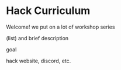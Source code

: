 # Hack Curriculum

Welcome! we put on a lot of workshop series 

(list) and brief description

goal 

hack website, discord, etc.

<!-- the idea is to completely flesh out the curriculum over winter break instead of just doing the super general layout like usual. it would be a lot of work so i’m willing to take on the majority of it and interns can help out if they want. then people who are teaching will use the fleshed out curriculum (right now i’m thinking it would be a bunch of readmes in the style of our old workshops) to make slides and hopefully personalize the workshop to their style but still keeping all the content in the curriculum. my main reason for suggesting this is the conversation we had at the end of fall quarter about workshop burnout, I think it would take a lot of the burden off officers who are teaching during the quarter bc hopefully it’s easier to make slides based on existing content. we could also just go all out and make slides too but i’m hesitant to do that bc I want to leave room for officers to grow etc. if it goes well the goal would be to eventually have a curriculum repo for all our workshop series that we update incrementally each year rather than reinvent.

but yea main benefits I think would be 
1) reducing officer burnout 
2) more consistent workshops 
3) more time for planning = higher quality (hopefully)
4) moves us towards a new infrastructure for workshops that reduces the workload significantly  -->
